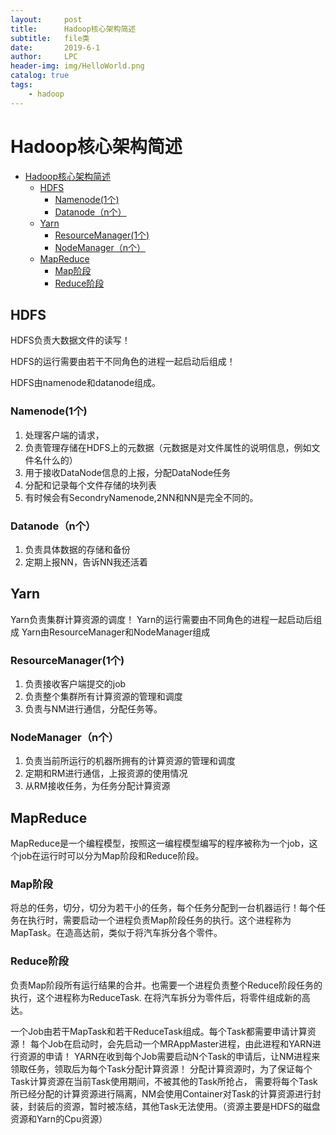 ```yaml
---
layout:     post
title:      Hadoop核心架构简述
subtitle:   file类
date:       2019-6-1
author:     LPC
header-img: img/HelloWorld.png
catalog: true
tags:
    - hadoop
---
```


# Hadoop核心架构简述

- [Hadoop核心架构简述](#hadoop%e6%a0%b8%e5%bf%83%e6%9e%b6%e6%9e%84%e7%ae%80%e8%bf%b0)
  - [HDFS](#hdfs)
    - [Namenode(1个)](#namenode1%e4%b8%aa)
    - [Datanode（n个）](#datanoden%e4%b8%aa)
  - [Yarn](#yarn)
    - [ResourceManager(1个)](#resourcemanager1%e4%b8%aa)
    - [NodeManager（n个）](#nodemanagern%e4%b8%aa)
  - [MapReduce](#mapreduce)
    - [Map阶段](#map%e9%98%b6%e6%ae%b5)
    - [Reduce阶段](#reduce%e9%98%b6%e6%ae%b5)

## HDFS

HDFS负责大数据文件的读写！

HDFS的运行需要由若干不同角色的进程一起启动后组成！

HDFS由namenode和datanode组成。

### Namenode(1个)

1. 处理客户端的请求，
2. 负责管理存储在HDFS上的元数据（元数据是对文件属性的说明信息，例如文件名什么的）
3. 用于接收DataNode信息的上报，分配DataNode任务
4. 分配和记录每个文件存储的块列表
5. 有时候会有SecondryNamenode,2NN和NN是完全不同的。

### Datanode（n个）

1. 负责具体数据的存储和备份
2. 定期上报NN，告诉NN我还活着

## Yarn

Yarn负责集群计算资源的调度！
Yarn的运行需要由不同角色的进程一起启动后组成
Yarn由ResourceManager和NodeManager组成

### ResourceManager(1个)

1. 负责接收客户端提交的job
2. 负责整个集群所有计算资源的管理和调度
3. 负责与NM进行通信，分配任务等。

### NodeManager（n个）

1. 负责当前所运行的机器所拥有的计算资源的管理和调度
2. 定期和RM进行通信，上报资源的使用情况
3. 从RM接收任务，为任务分配计算资源

## MapReduce

MapReduce是一个编程模型，按照这一编程模型编写的程序被称为一个job，这个job在运行时可以分为Map阶段和Reduce阶段。

### Map阶段

将总的任务，切分，切分为若干小的任务，每个任务分配到一台机器运行！每个任务在执行时，需要启动一个进程负责Map阶段任务的执行。这个进程称为MapTask。在造高达前，类似于将汽车拆分各个零件。

### Reduce阶段

负责Map阶段所有运行结果的合并。也需要一个进程负责整个Reduce阶段任务的执行，这个进程称为ReduceTask. 在将汽车拆分为零件后，将零件组成新的高达。

一个Job由若干MapTask和若干ReduceTask组成。每个Task都需要申请计算资源！
每个Job在启动时，会先启动一个MRAppMaster进程，由此进程和YARN进行资源的申请！
YARN在收到每个Job需要启动N个Task的申请后，让NM进程来领取任务，领取后为每个Task分配计算资源！
分配计算资源时，为了保证每个Task计算资源在当前Task使用期间，不被其他的Task所抢占，
需要将每个Task所已经分配的计算资源进行隔离，NM会使用Container对Task的计算资源进行封装，封装后的资源，暂时被冻结，其他Task无法使用。（资源主要是HDFS的磁盘资源和Yarn的Cpu资源）
